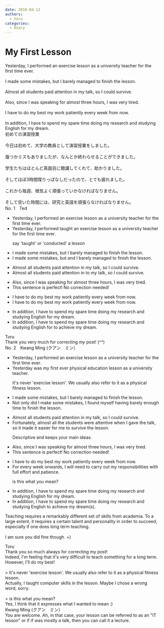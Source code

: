 ```yaml
---
date: 2016-04-12
authors:
  - toru
categories:
  - Diary
---
```


<h1 id="subject_show">My First Lesson</h1>
<div class="date" hidden>Apr 12, 2016 14:48</div>
<div id="post"><div id="body_show_ori">
Yesterday, I performed an exercise lesson as a university teacher for the first time ever.<br/><br/>I made some mistakes, but I barely managed to finish the lesson.<br/><br/>Almost all students paid attention in my talk, so I could survive.<br/><br/>Also, since I was speaking for almost three hours, I was very tired.<br/><br/>I have to do my best my work patiently every week from now.<br/><br/>In addition, I have to spend my spare time doing my research and studying English for my dream.
</div></div>

<!-- more -->

<div id="post_ja"><div id="body_show_mo">
初めての演習授業<br/><br/>今日は初めて、大学の教員として演習授業をしました。<br/><br/>幾つかミスもありましたが、なんとか終わらせることができました。<br/><br/>学生たちはほとんど真面目に聴講してくれて、助かりました。<br/><br/>そしてほぼ3時間喋りっぱなしだったので、とても疲れました。<br/><br/>これから毎週、根気よく頑張っていかなければなりません。<br/><br/>そして空いた時間には、研究と英語を頑張らなければなりません。
</div></div>
<div id="block"><div class="first_name"> No. 1　<span class="just_name">Ted</span></div><div id="block2">
<ul class="correction_field">
<li class="incorrect">Yesterday, I performed an exercise lesson as a university teacher for the first time ever.</li>
<li class="corrected correct">
Yesterday, I <span class="sline">performed</span> <span class="f_red">taught</span> an exercise lesson as a university teacher for the first time ever.
<p class="correction_comment">say 'taught' or 'conducted' a lesson</p>
</li>
</ul>
<ul class="correction_field">
<li class="incorrect">I made some mistakes, but I barely managed to finish the lesson.</li>
<li class="corrected correct">
I made some mistakes, <span class="sline">but</span> <span class="f_red">and</span> I barely managed to finish the lesson.
</li>
</ul>
<ul class="correction_field">
<li class="incorrect">Almost all students paid attention in my talk, so I could survive.</li>
<li class="corrected correct">
Almost all students paid attention <span class="sline">in</span> <span class="f_red">to</span> my talk, so I could survive.
</li>
</ul>
<ul class="correction_field">
<li class="incorrect">Also, since I was speaking for almost three hours, I was very tired.</li>
<li class="corrected perfect">This sentence is perfect! No correction needed!</li>
</ul>
<ul class="correction_field">
<li class="incorrect">I have to do my best my work patiently every week from now.</li>
<li class="corrected correct">
I have to do my best <span class="sline">my</span> work patiently every week from now.
</li>
</ul>
<ul class="correction_field">
<li class="incorrect">In addition, I have to spend my spare time doing my research and studying English for my dream.</li>
<li class="corrected correct">
In addition, I have to spend my spare time doing my research and studying English <span class="sline">for </span><span class="f_red">to achieve</span> my dream.
</li>
</ul>
</div><div class="name"><span class="just_name">Toru</span><br>
Thank you very much for correcting my post! (^^)
</div>
</div>
<div id="block"><div class="first_name"> No. 2　<span class="just_name">Kwang Ming (クアン　ミン）</span></div><div id="block2">
<ul class="correction_field">
<li class="incorrect">Yesterday, I performed an exercise lesson as a university teacher for the first time ever.</li>
<li class="corrected correct">
Yesterday <span class="f_blue">was my first ever physical education lesson as a university teacher.</span>
<p class="correction_comment">It's never 'exercise lesson'. We usually also refer to it as a physical fitness lesson.</p>
</li>
</ul>
<ul class="correction_field">
<li class="incorrect">I made some mistakes, but I barely managed to finish the lesson.</li>
<li class="corrected correct">
<span class="f_blue">Not only did I make some mistakes, I found myself having barely enough time to finish the lesson.</span>
</li>
</ul>
<ul class="correction_field">
<li class="incorrect">Almost all students paid attention in my talk, so I could survive.</li>
<li class="corrected correct">
<span class="f_blue">Fortunately, almost all the students were attentive when I gave the talk, so it made it easier for me to survive the lesson.</span>
<p class="correction_comment">Descriptive and keeps your main ideas.</p>
</li>
</ul>
<ul class="correction_field">
<li class="incorrect">Also, since I was speaking for almost three hours, I was very tired.</li>
<li class="corrected perfect">This sentence is perfect! No correction needed!</li>
</ul>
<ul class="correction_field">
<li class="incorrect">I have to do my best my work patiently every week from now.</li>
<li class="corrected correct">
<span class="f_blue">For every week onwards, I will need to carry out my responsibilities with full effort and patience.</span>
<p class="correction_comment">is this what you mean?</p>
</li>
</ul>
<ul class="correction_field">
<li class="incorrect">In addition, I have to spend my spare time doing my research and studying English for my dream.</li>
<li class="corrected correct">
In addition, I have to spend my spare time doing my research and studying English to <span class="f_blue">achieve </span>my dream(s).
</li>
</ul>
<p class="comment_small">
 Teaching requires a remarkably different set of skills from academia. To a large extent, it requires a certain talent and personality in order to succeed, especially if one does long term teaching.
 <br/>
 <br/>
 I am sure you did fine though. =)
</p>

</div><div class="name"><span class="just_name">Toru</span><br>
Thank you so much always for correcting my post!<br/>Indeed, I'm feeling that it's very difficult to teach something for a long term. However, I'll do my best!<br/><br/>&gt; It's never 'exercise lesson'. We usually also refer to it as a physical fitness lesson.<br/>Actually, I taught computer skills in the lesson. Maybe I chose a wrong word, sorry.<br/><br/>&gt; is this what you mean?<br/>Yes, I think that it expresses what I wanted to mean :)
</div>
<div class="name"><span class="just_name">Kwang Ming (クアン　ミン）</span><br>
You are welcome. Ah, in that case, your lesson can be referred to as an "IT lesson" or if if was mostly a talk, then you can call it a lecture.
</div>
</div>
